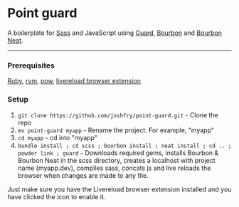 # Point guard

A boilerplate for [Sass](http://sass-lang.com/) and JavaScript using [Guard](https://github.com/guard/guard), [Bourbon](http://bourbon.io) and [Bourbon Neat](http://neat.bourbon.io).

- - - 

### Prerequisites

[Ruby](http://www.ruby-lang.org), [rvm](https://rvm.io), [pow](http://pow.cx), [livereload browser extension](http://feedback.livereload.com/knowledgebase/articles/86242-how-do-i-install-and-use-the-browser-extensions-)

### Setup

1. `git clone https://github.com/joshfry/point-guard.git` - Clone the repo
2. `mv point-guard myapp` - Rename the project. For example, "myapp"
3. `cd myapp` - cd into "myapp"
4. `bundle install ; cd scss ; bourbon install ; neat install ; cd .. ; powder link ; guard` - Downloads required gems, installs Bourbon & Bourbon Neat in the scss directory, creates a localhost with project name (myapp.dev), compiles sass, concats js and live reloads the browser when changes are made to any file.

Just make sure you have the Livereload browser extension installed and you have clicked the icon to enable it.
